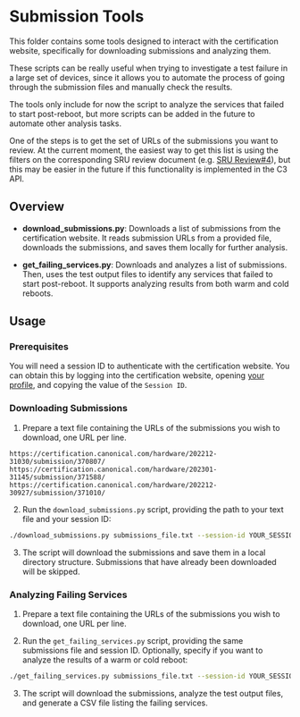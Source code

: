 # Submission Tools

This folder contains some tools designed to interact with the certification
website, specifically for downloading submissions and analyzing them.

These scripts can be really useful when trying to investigate a test failure in 
a large set of devices, since it allows you to automate the process of going
through the submission files and manually check the results.

The tools only include for now the script to analyze the services that failed
to start post-reboot, but more scripts can be added in the future to automate
other analysis tasks.

One of the steps is to get the set of URLs of the submissions you want to
review. At the current moment, the easiest way to get this list is using the
filters on the corresponding SRU review document (e.g. [SRU Review#4](https://docs.google.com/spreadsheets/d/1m-YrtOiGH8XM5dZY9n6UcNeY-sJebyNUQar053VvBb0/edit?gid=1644139636#gid=1644139636)),
but this may be easier in the future if this functionality is implemented in the
C3 API.

## Overview

- **download_submissions.py**: Downloads a list of submissions from the
   certification website. It reads submission URLs from a provided file,
   downloads the submissions, and saves them locally for further analysis.

- **get_failing_services.py**: Downloads and analyzes a list of submissions.
   Then, uses the test output files to identify any services that failed to
   start post-reboot. It supports analyzing results from both warm and cold
   reboots.

## Usage

### Prerequisites

You will need a session ID to authenticate with the certification website. You
can obtain this by logging into the certification website, opening 
[your profile](https://certification.canonical.com/me/), and copying the value
of the `Session ID`.   

### Downloading Submissions

1. Prepare a text file containing the URLs of the submissions you wish to
   download, one URL per line.

```
https://certification.canonical.com/hardware/202212-31030/submission/370807/
https://certification.canonical.com/hardware/202301-31145/submission/371588/
https://certification.canonical.com/hardware/202212-30927/submission/371010/
```

2. Run the `download_submissions.py` script, providing the path to your text
   file and your session ID:

```sh
./download_submissions.py submissions_file.txt --session-id YOUR_SESSION_ID
```

3. The script will download the submissions and save them in a local directory
   structure. Submissions that have already been downloaded will be skipped.

### Analyzing Failing Services

1. Prepare a text file containing the URLs of the submissions you wish to
   download, one URL per line.

2. Run the `get_failing_services.py` script, providing the same submissions file
   and session ID. Optionally, specify if you want to analyze the results of a
   warm or cold reboot:

```sh
./get_failing_services.py submissions_file.txt --session-id YOUR_SESSION_ID --test post-warm-reboot
```

3. The script will download the submissions, analyze the test output files, and
   generate a CSV file listing the failing services. 
